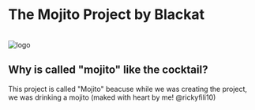 # The Mojito Project by Blackat
<br>![logo](https://github.com/rickyfili10/mojito/assets/104445179/0ab7e570-3a23-4f14-aa72-9b4bec286494)
## Why is called "mojito" like the cocktail?
This project is called "Mojito" beacuse while we was creating the project, we was drinking a mojito (maked with heart by me! @rickyfili10)
